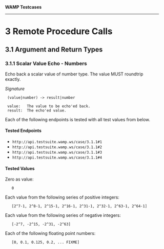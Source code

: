 **WAMP Testcases**
____________

# 3 Remote Procedure Calls

## 3.1 Argument and Return Types

### 3.1.1 Scalar Value Echo - Numbers

Echo back a scalar value of number type. The value MUST roundtrip exactly.

*Signature*

     (value|number) -> result|number

     value:   The value to be echo'ed back.
     result:  The echo'ed value.

Each of the following endpoints is tested with all test values from below.

#### Tested Endpoints

 * `http://api.testsuite.wamp.ws/case/3.1.1#1`
 * `http://api.testsuite.wamp.ws/case/3.1.1#2`
 * `http://api.testsuite.wamp.ws/case/3.1.1#3`
 * `http://api.testsuite.wamp.ws/case/3.1.1#4`

#### Tested Values

Zero as value:

       0

Each value from the following series of positive integers:

       [2^7-1, 2^8-1, 2^15-1, 2^16-1, 2^31-1, 2^32-1, 2^63-1, 2^64-1]

Each value from the following series of negative integers:

       [-2^7, -2^15, -2^31, -2^63]

Each of the following floating point numbers:

       [0, 0.1, 0.125, 0.2, ... FIXME]
